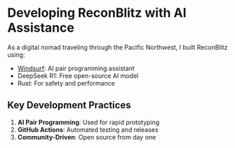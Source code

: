 # Developing ReconBlitz with AI Assistance

As a digital nomad traveling through the Pacific Northwest, I built ReconBlitz using:
- [Windsurf](https://windsurf.codes): AI pair programming assistant
- DeepSeek R1: Free open-source AI model
- Rust: For safety and performance

## Key Development Practices
1. **AI Pair Programming**: Used for rapid prototyping
2. **GitHub Actions**: Automated testing and releases
3. **Community-Driven**: Open source from day one